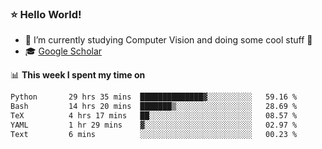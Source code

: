 ### ⭐️ Hello World!

<!--
**hologerry/hologerry** is a ✨ _special_ ✨ repository because its `README.md` (this file) appears on your GitHub profile.

Here are some ideas to get you started:

- 🔭 I’m currently working and studying on Computer Vision
- 🌱 I’m currently learning at Peking University
- 💬 Ask me about 
- 📫 How to reach me: E-mail
- 😄 Pronouns: he/his
- ⚡ Fun fact: Music is the Power
-->


- 🔭 I’m currently studying Computer Vision and doing some cool stuff 🤖
- 🎓 [Google Scholar](https://scholar.google.com/citations?user=3ykqW9wAAAAJ&hl=en)


📊 **This week I spent my time on**

<!--START_SECTION:waka-->

```txt
Python       29 hrs 35 mins  ██████████████▓░░░░░░░░░░   59.16 %
Bash         14 hrs 20 mins  ███████▒░░░░░░░░░░░░░░░░░   28.69 %
TeX          4 hrs 17 mins   ██░░░░░░░░░░░░░░░░░░░░░░░   08.57 %
YAML         1 hr 29 mins    ▓░░░░░░░░░░░░░░░░░░░░░░░░   02.97 %
Text         6 mins          ░░░░░░░░░░░░░░░░░░░░░░░░░   00.23 %
```

<!--END_SECTION:waka-->
